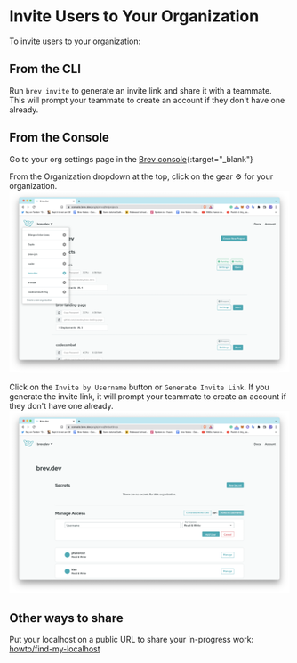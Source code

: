 # Invite Users to Your Organization

To invite users to your organization:

## From the CLI

Run `brev invite` to generate an invite link and share it with a teammate. This will prompt your teammate to create an account if they don't have one already.

## From the Console
Go to your org settings page in the [Brev console](https://console.brev.dev){:target="_blank"}

From the Organization dropdown at the top, click on the gear ⚙️ for your organization.
![Screenshot](media/invite1-new.png)

Click on the `Invite by Username` button or `Generate Invite Link`. If you generate the invite link, it will prompt your teammate to create an account if they don't have one already.
![Screenshot](media/invite2-new.png)

## Other ways to share

<!-- Looking to share your dev environment without collaborating? Generate a link to let someone clone your workspace in their org. See here: [howto/share-your-workspace](/howto/share-your-workspace) -->

Put your localhost on a public URL to share your in-progress work: [howto/find-my-localhost](howto/find-my-localhost)

